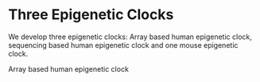 # Three Epigenetic Clocks

We develop three epigenetic clocks: Array based human epigenetic clock, sequencing based human epigenetic clock and one mouse epigenetic clock.

Array based human epigenetic clock
